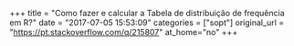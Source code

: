 +++
title = "Como fazer e calcular a Tabela de distribuição de frequência em R?"
date = "2017-07-05 15:53:09"
categories = ["sopt"]
original_url = "https://pt.stackoverflow.com/q/215807"
at_home="no"
+++

